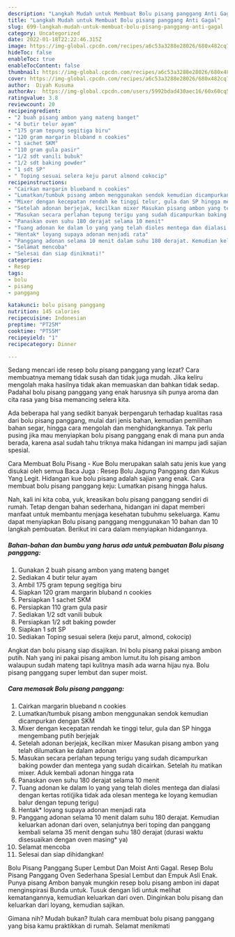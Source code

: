 ```yaml
---
description: "Langkah Mudah untuk Membuat Bolu pisang panggang Anti Gagal"
title: "Langkah Mudah untuk Membuat Bolu pisang panggang Anti Gagal"
slug: 699-langkah-mudah-untuk-membuat-bolu-pisang-panggang-anti-gagal
category: Uncategorized
date: 2022-01-18T22:22:46.315Z
image: https://img-global.cpcdn.com/recipes/a6c53a3288e28026/680x482cq70/bolu-pisang-panggang-foto-resep-utama.jpg
hideToc: false
enableToc: true
enableTocContent: false
thumbnail: https://img-global.cpcdn.com/recipes/a6c53a3288e28026/680x482cq70/bolu-pisang-panggang-foto-resep-utama.jpg
cover: https://img-global.cpcdn.com/recipes/a6c53a3288e28026/680x482cq70/bolu-pisang-panggang-foto-resep-utama.jpg
author:  Diyah Kusuma
authorAv:  https://img-global.cpcdn.com/users/5992bdad430aec16/60x60cq50/avatar.jpg
ratingvalue: 3.8
reviewcount: 20
recipeingredient:
- "2 buah pisang ambon yang mateng banget"
- "4 butir telur ayam"
- "175 gram tepung segitiga biru"
- "120 gram margarin bluband n cookies"
- "1 sachet SKM"
- "110 gram gula pasir"
- "1/2 sdt vanili bubuk"
- "1/2 sdt baking powder"
- "1 sdt SP"
- " Toping sesuai selera keju parut almond cokocip"
recipeinstructions:
- "Cairkan margarin blueband n cookies"
- "Lumatkan/tumbuk pisang ambon menggunakan sendok kemudian dicampurkan dengan SKM"
- "Mixer dengan kecepatan rendah ke tinggi telur, gula dan SP hingga mengembang putih berjejak"
- "Setelah adonan berjejak, kecilkan mixer Masukan pisang ambon yang telah dilumatkan ke dalam adonan"
- "Masukan secara perlahan tepung terigu yang sudah dicampurkan baking powder dan mentega yang sudah dicairkan. Setelah itu matikan mixer. Aduk kembali adonan hingga rata"
- "Panaskan oven suhu 180 derajat selama 10 menit"
- "Tuang adonan ke dalam lo yang yang telah dioles mentega dan dialasi dengan kertas roti(jika tidak ada olesan mentega ke loyang kemudian balur dengan tepung terigu)"
- "Hentak* loyang supaya adonan menjadi rata"
- "Panggang adonan selama 10 menit dalam suhu 180 derajat. Kemudian keluarkan adonan dari oven, selanjutnya beri toping dan panggang kembali selama 35 menit dengan suhu 180 derajat (durasi waktu disesuaikan dengan oven masing* ya)"
- "Selamat mencoba"
- "Selesai dan siap dinikmati!"
categories:
- Resep
tags:
- bolu
- pisang
- panggang

katakunci: bolu pisang panggang 
nutrition: 145 calories
recipecuisine: Indonesian
preptime: "PT25M"
cooktime: "PT55M"
recipeyield: "1"
recipecategory: Dinner

---
```



Sedang mencari ide resep bolu pisang panggang yang lezat? Cara membuatnya memang tidak susah dan tidak juga mudah. Jika keliru mengolah maka hasilnya tidak akan memuaskan dan bahkan tidak sedap. Padahal bolu pisang panggang yang enak harusnya sih punya aroma dan cita rasa yang bisa memancing selera kita.


Ada beberapa hal yang sedikit banyak berpengaruh terhadap kualitas rasa dari bolu pisang panggang, mulai dari jenis bahan, kemudian pemilihan bahan segar, hingga cara mengolah dan menghidangkannya. Tak perlu pusing jika mau menyiapkan bolu pisang panggang enak di mana pun anda berada, karena asal sudah tahu triknya maka hidangan ini mampu jadi sajian spesial.

Cara Membuat Bolu Pisang - Kue Bolu merupakan salah satu jenis kue yang disukai oleh semua Baca Juga : Resep Bolu Jagung Panggang dan Kukus Yang Legit. Hidangan kue bolu pisang adalah sajian yang enak. Cara membuat bolu pisang panggang keju: Lumatkan pisang hingga halus.


Nah, kali ini kita coba, yuk, kreasikan bolu pisang panggang sendiri di rumah. Tetap dengan bahan sederhana, hidangan ini dapat memberi manfaat untuk membantu menjaga kesehatan tubuhmu sekeluarga. Kamu dapat menyiapkan Bolu pisang panggang menggunakan 10 bahan dan 10 langkah pembuatan. Berikut ini cara dalam menyiapkan hidangannya.

<!--inarticleads1-->

##### Bahan-bahan dan bumbu yang harus ada untuk pembuatan Bolu pisang panggang:

1. Gunakan 2 buah pisang ambon yang mateng banget
1. Sediakan 4 butir telur ayam
1. Ambil 175 gram tepung segitiga biru
1. Siapkan 120 gram margarin bluband n cookies
1. Persiapkan 1 sachet SKM
1. Persiapkan 110 gram gula pasir
1. Sediakan 1/2 sdt vanili bubuk
1. Persiapkan 1/2 sdt baking powder
1. Siapkan 1 sdt SP
1. Sediakan  Toping sesuai selera (keju parut, almond, cokocip)


Angkat dan bolu pisang siap disajikan. Ini bolu pisang pakai pisang ambon putih. Nah yang ini pakai pisang ambon lumut.itu loh pisang ambon walaupun sudah mateng tapi kulitnya masih ada warna hijau nya. Bolu pisang panggang super lembut dan super moist. 

<!--inarticleads2-->

##### Cara memasak Bolu pisang panggang:

1. Cairkan margarin blueband n cookies
1. Lumatkan/tumbuk pisang ambon menggunakan sendok kemudian dicampurkan dengan SKM
1. Mixer dengan kecepatan rendah ke tinggi telur, gula dan SP hingga mengembang putih berjejak
1. Setelah adonan berjejak, kecilkan mixer Masukan pisang ambon yang telah dilumatkan ke dalam adonan
1. Masukan secara perlahan tepung terigu yang sudah dicampurkan baking powder dan mentega yang sudah dicairkan. Setelah itu matikan mixer. Aduk kembali adonan hingga rata
1. Panaskan oven suhu 180 derajat selama 10 menit
1. Tuang adonan ke dalam lo yang yang telah dioles mentega dan dialasi dengan kertas roti(jika tidak ada olesan mentega ke loyang kemudian balur dengan tepung terigu)
1. Hentak* loyang supaya adonan menjadi rata
1. Panggang adonan selama 10 menit dalam suhu 180 derajat. Kemudian keluarkan adonan dari oven, selanjutnya beri toping dan panggang kembali selama 35 menit dengan suhu 180 derajat (durasi waktu disesuaikan dengan oven masing* ya)
1. Selamat mencoba
1. Selesai dan siap dihidangkan!

Bolu Pisang Panggang Super Lembut Dan Moist Anti Gagal. Resep Bolu Pisang Panggang Oven Sederhana Spesial Lembut dan Empuk Asli Enak. Punya pisang Ambon banyak mungkin resep bolu pisang ambon ini dapat menginspirasi Bunda untuk. Tusuk dengan lidi untuk melihat kematangannya, kemudian keluarkan dari oven. Dinginkan bolu pisang dan keluarkan dari loyang, kemudian sajikan. 

Gimana nih? Mudah bukan? Itulah cara membuat bolu pisang panggang yang bisa kamu praktikkan di rumah. Selamat menikmati
